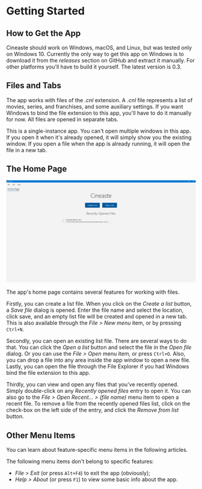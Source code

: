 # Getting Started

## How to Get the App

Cineaste should work on Windows, macOS, and Linux, but was tested only on Windows 10. Currently the only way to get this app on Windows is to download it from the _releases_ section on GitHub and extract it manually. For other platforms you'll have to build it yourself. The latest version is 0.3.

## Files and Tabs

The app works with files of the _.cnl_ extension. A _.cnl_ file represents a list of movies, series, and franchises, and some auxiliary settings. If you want Windows to bind the file extension to this app, you'll have to do it manually for now. All files are opened in separate tabs.

This is a single-instance app. You can't open multiple windows in this app. If you open it when it's already opened, it will simply show you the existing window. If you open a file when the app is already running, it will open the file in a new tab.

## The Home Page

![](<../.gitbook/assets/v0.3-screen-home-page (1).png>)

The app's home page contains several features for working with files.

Firstly, you can create a list file. When you click on the _Create a list_ button, a _Save file_ dialog is opened. Enter the file name and select the location, click save, and an empty list file will be created and opened in a new tab. This is also available through the _File > New menu_ item, or by pressing `Ctrl+N`.

Secondly, you can open an existing list file. There are several ways to do that. You can click the _Open a list_ button and select the file in the _Open file_ dialog. Or you can use the _File > Open_ menu item, or press `Ctrl+O`. Also, you can drop a file into any area inside the app window to open a new file. Lastly, you can open the file through the File Explorer if you had Windows bind the file extension to this app.

Thirdly, you can view and open any files that you've recently opened. Simply double-click on any _Recently opened files_ entry to open it. You can also go to the _File > Open Recent... > (file name)_ menu item to open a recent file. To remove a file from the recently opened files list, click on the check-box on the left side of the entry, and click the _Remove from list_ button.

## Other Menu Items

You can learn about feature-specific menu items in the following articles.

The following menu items don't belong to specific features:

* _File > Exit_ (or press `Alt+F4`) to exit the app (obviously);
* _Help > About_ (or press `F1`) to view some basic info about the app.
